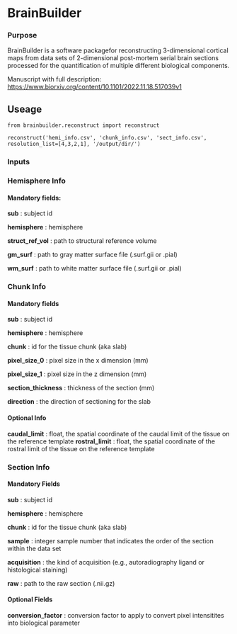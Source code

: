 # BrainBuilder

### Purpose
BrainBuilder is a software packagefor reconstructing 3-dimensional cortical maps from data sets of 2-dimensional post-mortem serial brain sections processed for the quantification of multiple different biological components.

Manuscript with full description: https://www.biorxiv.org/content/10.1101/2022.11.18.517039v1

## Useage

```python3
from brainbuilder.reconstruct import reconstruct

reconstruct('hemi_info.csv', 'chunk_info.csv', 'sect_info.csv', resolution_list=[4,3,2,1], '/output/dir/')
```

### Inputs 

### Hemisphere Info

#### Mandatory fields: 
**sub** : subject id

**hemisphere** : hemisphere

**struct_ref_vol** : path to structural reference volume

**gm_surf** : path to gray matter surface file (.surf.gii or .pial)

**wm_surf** : path to white matter surface file (.surf.gii or .pial)



### Chunk Info
#### Mandatory fields
**sub** : subject id

**hemisphere** : hemisphere

**chunk** : id for the tissue chunk (aka slab) 

**pixel_size_0** : pixel size in the x dimension (mm)

**pixel_size_1** : pixel size in the z dimension (mm)

**section_thickness** : thickness of the section (mm)

**direction** : the direction of sectioning for the slab

#### Optional Info
**caudal_limit** : float, the spatial coordinate of the caudal limit of the tissue on the reference template
**rostral_limit** : float, the spatial coordinate of the rostral limit of the tissue on the reference template

### Section Info

#### Mandatory Fields

**sub** : subject id

**hemisphere** : hemisphere

**chunk** : id for the tissue chunk (aka slab) 

**sample** : integer sample number that indicates the order of the section within the data set

**acquisition** : the kind of acquisition (e.g., autoradiography ligand or histological staining)

**raw** : path to the raw section (.nii.gz)

#### Optional Fields

**conversion_factor** : conversion factor to apply to convert pixel intensitites into biological parameter 

